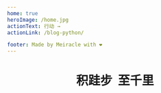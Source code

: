 ```yaml
---
home: true
heroImage: /home.jpg
actionText: 行动 →
actionLink: /blog-python/

footer: Made by Meiracle with ❤️
---
```

<!--<div style="text-align: center">-->
<!--  <Bit/>-->
<!--</div>-->

<div class="features" >
  <div 
  style="padding: 0;
        margin:0;
        width: 100%;
        text-align: center" 
  >
    <h1>积跬步&nbsp;&nbsp;至千里</h1>
  </div>
</div>
